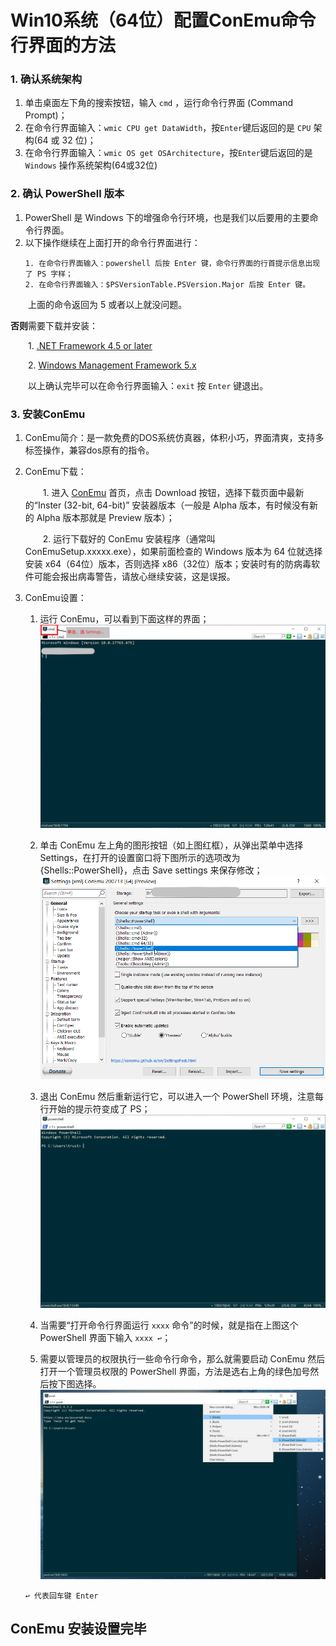 # Win10系统（64位）配置ConEmu命令行界面的方法

### 1. 确认系统架构
1. 单击桌面左下角的搜索按钮，输入 ```cmd``` ，运行命令行界面 (Command Prompt)；
2. 在命令行界面输入：```wmic CPU get DataWidth```，按```Enter```键后返回的是 ```CPU``` 架构(64 或 32 位)；
3. 在命令行界面输入：```wmic OS get OSArchitecture```，按```Enter```键后返回的是 ```Windows``` 操作系统架构(64或32位)

### 2. 确认 PowerShell 版本
1. PowerShell 是 Windows 下的增强命令行环境，也是我们以后要用的主要命令行界面。
2. 以下操作继续在上面打开的命令行界面进行：
    ```
    1. 在命令行界面输入：powershell 后按 Enter 键，命令行界面的行首提示信息出现了 PS 字样；
    2. 在命令行界面输入：$PSVersionTable.PSVersion.Major 后按 Enter 键。
    ```
&emsp;&emsp;上面的命令返回为 5 或者以上就没问题。


**否则**需要下载并安装：


&emsp;&emsp;1. [.NET Framework 4.5 or later](https://dotnet.microsoft.com/download)


&emsp;&emsp;2. [Windows Management Framework 5.x](https://www.microsoft.com/en-us/download/details.aspx?id=54616)


&emsp;&emsp;以上确认完毕可以在命令行界面输入：```exit``` 按 ```Enter``` 键退出。

### 3. 安装ConEmu
1. ConEmu简介：是一款免费的DOS系统仿真器，体积小巧，界面清爽，支持多标签操作，兼容dos原有的指令。
2. ConEmu下载：


    &emsp;&emsp;1. 进入 [ConEmu](https://conemu.github.io/) 首页，点击 Download 按钮，选择下载页面中最新的“Inster (32-bit, 64-bit)” 安装器版本（一般是 Alpha 版本，有时候没有新的 Alpha 版本那就是 Preview 版本）；


    &emsp;&emsp;2. 运行下载好的 ConEmu 安装程序（通常叫 ConEmuSetup.xxxxx.exe），如果前面检查的 Windows 版本为 64 位就选择安装 x64（64位）版本，否则选择 x86（32位）版本；安装时有的防病毒软件可能会报出病毒警告，请放心继续安装，这是误报。

3. ConEmu设置：
    1. 运行 ConEmu，可以看到下面这样的界面；
    ![](./ConEmu.png)
    2. 单击 ConEmu 左上角的图形按钮（如上图红框），从弹出菜单中选择 Settings，在打开的设置窗口将下图所示的选项改为 {Shells::PowerShell}，点击 Save settings 来保存修改；
    ![](./ConEmu-Setting.png)
    3. 退出 ConEmu 然后重新运行它，可以进入一个 PowerShell 环境，注意每行开始的提示符变成了 PS；
    ![](./ConEmu-PS.png)
    4. 当需要“打开命令行界面运行 ````xxxx```` 命令”的时候，就是指在上图这个 PowerShell 界面下输入 ```xxxx ↩︎```；
    
    5. 需要以管理员的权限执行一些命令行命令，那么就需要启动 ConEmu 然后打开一个管理员权限的 PowerShell 界面，方法是选右上角的绿色加号然后按下图选择。
    ![](./ConEmu-Admin.png)

    ```
    ↩︎ 代表回车键 Enter
    ```

## ConEmu 安装设置完毕
